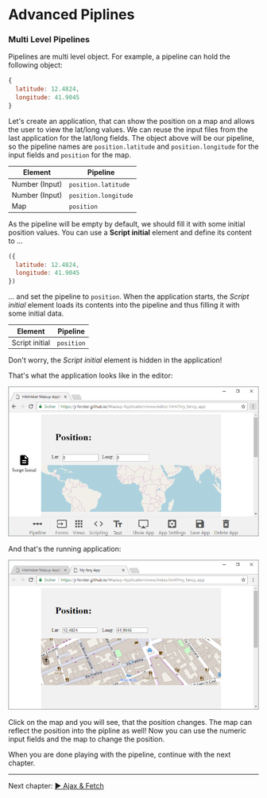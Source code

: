 # Advanced Piplines

### Multi Level Pipelines

Pipelines are multi level object. For example, a pipeline can hold the following object:

```javascript
{
  latitude: 12.4824,
  longitude: 41.9045
}
```

Let's create an application, that can show the position on a map and allows the user to view the lat/long values.
We can reuse the input files from the last application for the lat/long fields.
The object above will be our pipeline, so the pipeline names are `position.latitude` and `position.longitude` for the input fields and `position` for the map.

Element | Pipeline
--------|----------
Number (Input) | `position.latitude`
Number (Input) | `position.longitude`
Map | `position`

As the pipeline will be empty by default, we should fill it with some initial position values.
You can use a **Script initial** element and define its content to ...

```javascript
({
  latitude: 12.4824,
  longitude: 41.9045
})
```

... and set the pipeline to `position`. When the application starts, the *Script initial* element loads its contents into the pipeline and thus filling it with some initial data.

Element | Pipeline
--------|----------
Script initial | `position`

Don't worry, the *Script initial* element is hidden in the application!

That's what the application looks like in the editor:

![Advanced Pipeline Editor](img/pipeline_advanced_editor.png)

And that's the running application:

![Advanced Pipeline App](img/pipeline_advanced_app.png)

Click on the map and you will see, that the position changes. The map can reflect the position into the pipline as well!
Now you can use the numeric input fields and the map to change the position.

When you are done playing with the pipeline, continue with the next chapter.

---------------------------------

Next chapter: [▶ Ajax & Fetch](fetch.md)